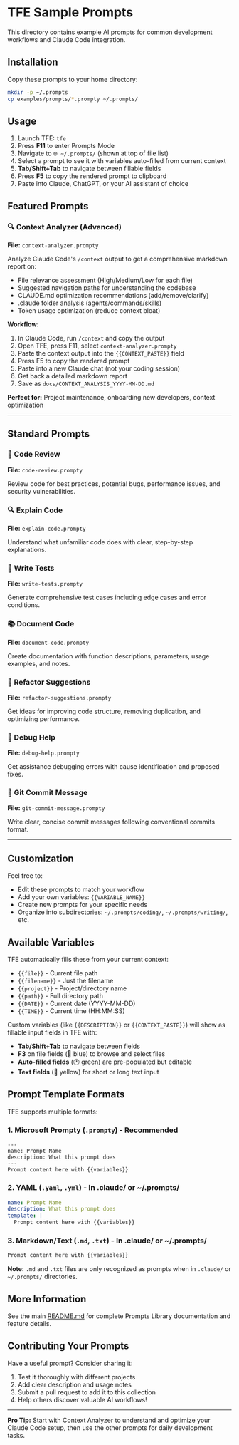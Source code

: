 # TFE Sample Prompts

This directory contains example AI prompts for common development workflows and Claude Code integration.

## Installation

Copy these prompts to your home directory:

```bash
mkdir -p ~/.prompts
cp examples/prompts/*.prompty ~/.prompts/
```

## Usage

1. Launch TFE: `tfe`
2. Press **F11** to enter Prompts Mode
3. Navigate to `🌐 ~/.prompts/` (shown at top of file list)
4. Select a prompt to see it with variables auto-filled from current context
5. **Tab/Shift+Tab** to navigate between fillable fields
6. Press **F5** to copy the rendered prompt to clipboard
7. Paste into Claude, ChatGPT, or your AI assistant of choice

## Featured Prompts

### 🔍 Context Analyzer (Advanced)
**File:** `context-analyzer.prompty`

Analyze Claude Code's `/context` output to get a comprehensive markdown report on:
- File relevance assessment (High/Medium/Low for each file)
- Suggested navigation paths for understanding the codebase
- CLAUDE.md optimization recommendations (add/remove/clarify)
- .claude folder analysis (agents/commands/skills)
- Token usage optimization (reduce context bloat)

**Workflow:**
1. In Claude Code, run `/context` and copy the output
2. Open TFE, press F11, select `context-analyzer.prompty`
3. Paste the context output into the `{{CONTEXT_PASTE}}` field
4. Press F5 to copy the rendered prompt
5. Paste into a new Claude chat (not your coding session)
6. Get back a detailed markdown report
7. Save as `docs/CONTEXT_ANALYSIS_YYYY-MM-DD.md`

**Perfect for:** Project maintenance, onboarding new developers, context optimization

---

## Standard Prompts

### 📝 Code Review
**File:** `code-review.prompty`

Review code for best practices, potential bugs, performance issues, and security vulnerabilities.

### 🔍 Explain Code
**File:** `explain-code.prompty`

Understand what unfamiliar code does with clear, step-by-step explanations.

### 🧪 Write Tests
**File:** `write-tests.prompty`

Generate comprehensive test cases including edge cases and error conditions.

### 📚 Document Code
**File:** `document-code.prompty`

Create documentation with function descriptions, parameters, usage examples, and notes.

### 🔧 Refactor Suggestions
**File:** `refactor-suggestions.prompty`

Get ideas for improving code structure, removing duplication, and optimizing performance.

### 🐛 Debug Help
**File:** `debug-help.prompty`

Get assistance debugging errors with cause identification and proposed fixes.

### 📝 Git Commit Message
**File:** `git-commit-message.prompty`

Write clear, concise commit messages following conventional commits format.

---

## Customization

Feel free to:
- Edit these prompts to match your workflow
- Add your own variables: `{{VARIABLE_NAME}}`
- Create new prompts for your specific needs
- Organize into subdirectories: `~/.prompts/coding/`, `~/.prompts/writing/`, etc.

## Available Variables

TFE automatically fills these from your current context:
- `{{file}}` - Current file path
- `{{filename}}` - Just the filename
- `{{project}}` - Project/directory name
- `{{path}}` - Full directory path
- `{{DATE}}` - Current date (YYYY-MM-DD)
- `{{TIME}}` - Current time (HH:MM:SS)

Custom variables (like `{{DESCRIPTION}}` or `{{CONTEXT_PASTE}}`) will show as fillable input fields in TFE with:
- **Tab/Shift+Tab** to navigate between fields
- **F3** on file fields (📁 blue) to browse and select files
- **Auto-filled fields** (🕐 green) are pre-populated but editable
- **Text fields** (📝 yellow) for short or long text input

## Prompt Template Formats

TFE supports multiple formats:

### 1. Microsoft Prompty (`.prompty`) - Recommended
```prompty
---
name: Prompt Name
description: What this prompt does
---
Prompt content here with {{variables}}
```

### 2. YAML (`.yaml`, `.yml`) - In .claude/ or ~/.prompts/
```yaml
name: Prompt Name
description: What this prompt does
template: |
  Prompt content here with {{variables}}
```

### 3. Markdown/Text (`.md`, `.txt`) - In .claude/ or ~/.prompts/
```markdown
Prompt content here with {{variables}}
```

**Note:** `.md` and `.txt` files are only recognized as prompts when in `.claude/` or `~/.prompts/` directories.

## More Information

See the main [README.md](../../README.md) for complete Prompts Library documentation and feature details.

## Contributing Your Prompts

Have a useful prompt? Consider sharing it:
1. Test it thoroughly with different projects
2. Add clear description and usage notes
3. Submit a pull request to add it to this collection
4. Help others discover valuable AI workflows!

---

**Pro Tip:** Start with Context Analyzer to understand and optimize your Claude Code setup, then use the other prompts for daily development tasks.
